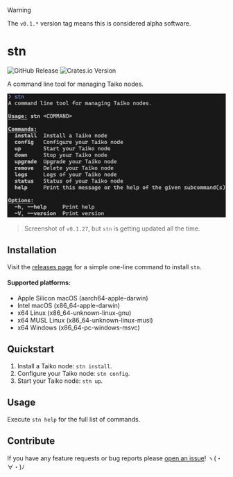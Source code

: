 > [!WARNING]
> The `v0.1.*` version tag means this is considered alpha software.

# stn

![GitHub Release](https://img.shields.io/github/v/release/d1onys1us/stn?logo=github&link=https%3A%2F%2Fgithub.com%2Fd1onys1us%2Fstn%2Freleases)
![Crates.io Version](https://img.shields.io/crates/v/stn?logo=rust&link=https%3A%2F%2Fcrates.io%2Fcrates%2Fstn)

A command line tool for managing Taiko nodes.

![screenshot of cli tool](.github/readme_cli_screenshot.png)

> Screenshot of `v0.1.27`, but `stn` is getting updated all the time.

## Installation

Visit the [releases page](https://github.com/d1onys1us/stn/releases) for a simple one-line command to install `stn`.

#### Supported platforms:

- Apple Silicon macOS (aarch64-apple-darwin)
- Intel macOS (x86_64-apple-darwin)
- x64 Linux (x86_64-unknown-linux-gnu)
- x64 MUSL Linux (x86_64-unknown-linux-musl)
- x64 Windows (x86_64-pc-windows-msvc)

## Quickstart

1. Install a Taiko node: `stn install`.
2. Configure your Taiko node: `stn config`.
3. Start your Taiko node: `stn up`.

## Usage

Execute `stn help` for the full list of commands.

## Contribute

If you have any feature requests or bug reports please [open an issue](https://github.com/d1onys1us/stn/issues/new)! ヽ(・∀・)ﾉ
